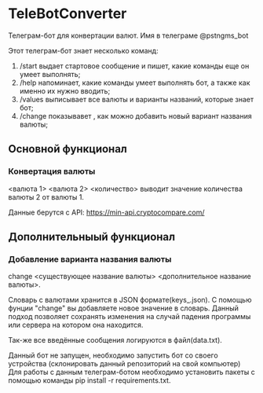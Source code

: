 # TeleBotConverter
Телеграм-бот для конвертации валют.
Имя в телеграме @pstngms_bot

Этот телеграм-бот знает несколько команд:
1. /start выдает стартовое сообщение и пишет, какие команды еще он умеет выполнять;
2. /help напоминает, какие команды умеет выполнять бот, а также как именно их нужно вводить;
3. /values выписывает все валюты и варианты названий, которые знает бот;
5. /change показывавет , как можно добавить новый вариант названия валюты;

## Основной функционал
### Конвертация валюты
<валюта 1> <валюта 2> <количество> выводит значение количества валюты 2 от валюты 1.

Данные берутся с API: https://min-api.cryptocompare.com/

## Дополнительныый функционал
### Добавление варианта названия валюты
change <существующее название валюты> <дополнительное название валюты>.

Словарь с валютами хранится в JSON формате(keys_.json). С помощью фунции "change" вы добавляете новое значение в словарь. Данный подход позволяет сохранять изменения на случай падения программы или сервера на котором она находится.

Так-же все введённые сообщения логируются в файл(data.txt).

Данный бот не запущен, необходимо запустить бот со своего устройства (склонировать данный репозиторий на свой компьютер)
Для работы с данным телеграм-ботом необходимо установить пакеты с помощью команды pip install -r requirements.txt.
